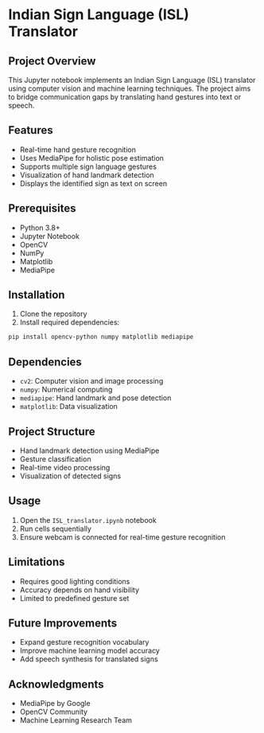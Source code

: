 # Indian Sign Language (ISL) Translator

## Project Overview
This Jupyter notebook implements an Indian Sign Language (ISL) translator using computer vision and machine learning techniques. The project aims to bridge communication gaps by translating hand gestures into text or speech.

## Features
- Real-time hand gesture recognition
- Uses MediaPipe for holistic pose estimation
- Supports multiple sign language gestures
- Visualization of hand landmark detection
- Displays the identified sign as text on screen 

## Prerequisites
- Python 3.8+
- Jupyter Notebook
- OpenCV
- NumPy
- Matplotlib
- MediaPipe

## Installation
1. Clone the repository
2. Install required dependencies:
```bash
pip install opencv-python numpy matplotlib mediapipe
```

## Dependencies
- `cv2`: Computer vision and image processing
- `numpy`: Numerical computing
- `mediapipe`: Hand landmark and pose detection
- `matplotlib`: Data visualization

## Project Structure
- Hand landmark detection using MediaPipe
- Gesture classification 
- Real-time video processing
- Visualization of detected signs

## Usage
1. Open the `ISL_translator.ipynb` notebook
2. Run cells sequentially
3. Ensure webcam is connected for real-time gesture recognition

## Limitations
- Requires good lighting conditions
- Accuracy depends on hand visibility
- Limited to predefined gesture set

## Future Improvements
- Expand gesture recognition vocabulary
- Improve machine learning model accuracy
- Add speech synthesis for translated signs

## Acknowledgments
- MediaPipe by Google
- OpenCV Community
- Machine Learning Research Team
